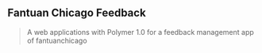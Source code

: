 ## Fantuan Chicago Feedback


> A web applications with Polymer 1.0 for a feedback management app of fantuanchicago
